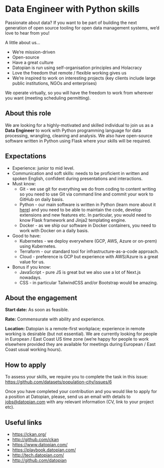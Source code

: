 # Data Engineer with Python skills

Passionate about data? If you want to be part of building the next generation of open source tooling for open data management systems, we’d love to hear from you!
 
A little about us… 
- We’re mission-driven 
- Open-source
- Have a great culture 
- Datopian is run using self-organisation principles and Holacracy
- Love the freedom that remote / flexible working gives us
- We’re inspired to work on interesting projects (key clients include large public institutions, NGOs and enterprises)

We operate virtually, so you will have the freedom to work from wherever you want (meeting scheduling permitting).

## About this role

We are looking for a highly-motivated and skilled individual to join us as a **Data Engineer** to work with Python programming language for data processing, wrangling, cleaning and analysis. We also have open-source software written in Python using Flask where your skills will be required.

## Expectations

- Experience: junior to mid level.
- Communication and soft skills: needs to be proficient in written and spoken English, confident during presentations and interactions.
- Must know:
  - Git - we use git for everything we do from coding to content writing so you need to use Git via command line and commit your work to GitHub on daily basis.
  - Python - our main software is written in Python (learn more about it [here](https://github.com/ckan/ckan)) and you need to be able to maintain the code, develop extensions and new features etc. In particular, you would need to know Flask framework and Jinja2 templating engine.
  - Docker - as we ship our software in Docker containers, you need to work with Docker on a daily basis.
- Good to have:
  - Kubernetes - we deploy everywhere (GCP, AWS, Azure or on-prem) using Kubernetes.
  - Terraform - our standard tool for infrastructure-as-a-code approach.
  - Cloud - preference is GCP but experience with AWS/Azure is a great value for us.
- Bonus if you know:
  - JavaScript - pure JS is great but we also use a lot of Next.js nowadays.
  - CSS - in particular TailwindCSS and/or Bootstrap would be amazing.

## About the engagement

**Start date:** As soon as feasible.

**Rate:** Commensurate with ability and experience.

**Location:** Datopian is a remote-first workplace; experience in remote working is desirable (but not essential). We are currently looking for people in European  / East Coast US time zone (we’re happy for people to work elsewhere provided they are available for meetings during European / East Coast usual working hours).

## How to apply

To assess your skills, we require you to complete the task in this issue: https://github.com/datasets/population-city/issues/6

Once you have completed your contribution and you would like to apply for a position at Datopian, please, send us an email with details to jobs@datopian.com with any relevant information (CV, link to your project etc).

## Useful links

- https://ckan.org/
- http://github.com/ckan
- https://www.datopian.com/
- https://playbook.datopian.com/
- http://tech.datopian.com/
- http://github.com/datopian

